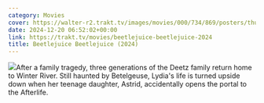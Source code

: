 ```yaml
---
category: Movies
cover: https://walter-r2.trakt.tv/images/movies/000/734/869/posters/thumb/03504312e9.jpg.webp
date: 2024-12-20 06:52:02+00:00
link: https://trakt.tv/movies/beetlejuice-beetlejuice-2024
title: Beetlejuice Beetlejuice (2024)
---
```


![](https://walter-r2.trakt.tv/images/movies/000/734/869/fanarts/thumb/6001bfbfa7.jpg)After a family tragedy, three generations of the Deetz family return home to Winter River. Still haunted by Betelgeuse, Lydia's life is turned upside down when her teenage daughter, Astrid, accidentally opens the portal to the Afterlife.
